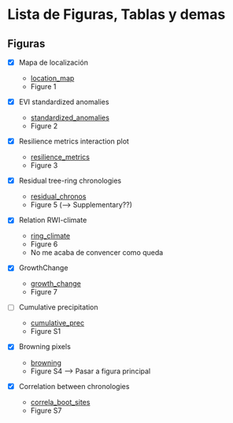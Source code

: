 # Lista de Figuras, Tablas y demas

## Figuras 


- [x] Mapa de localización

    - [location_map](../man/figures/location_map.Rmd)
    - Figure 1 
    
- [x] EVI standardized anomalies

    - [standardized_anomalies](../man/figures/std_anomalies.Rmd)
    - Figure 2
    
- [x] Resilience metrics interaction plot

    - [resilience_metrics](../man/figures/resilience_metrics.Rmd)
    - Figure 3

- [x] Residual tree-ring chronologies 

    - [residual_chronos](../man/figures/residual_chronos.Rmd)
    - Figure 5 (--> Supplementary??)
    
- [x] Relation RWI-climate

    - [ring_climate](../man/figures/ring_climate.Rmd) 
    - Figure 6
    - No me acaba de convencer como queda 
    
- [x] GrowthChange

    - [growth_change](../man/figures/growth_changes.Rmd) 
    - Figure 7
    
- [ ] Cumulative precipitation

    - [cumulative_prec](../man/figures/cumulative_prec.Rmd)
    - Figure S1
    
- [x] Browning pixels

    - [browning](../man/figures/browning.Rmd)
    - Figure S4 --> Pasar a figura principal 
    
- [x] Correlation between chronologies 

    - [correla_boot_sites](../man/figures/correla_boot_sites.Rmd) 
    - Figure S7